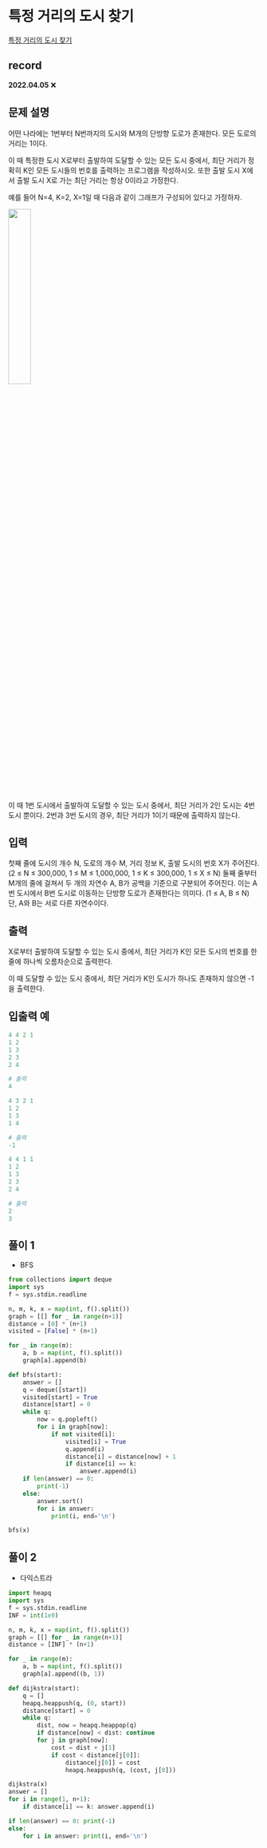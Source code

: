 # 특정 거리의 도시 찾기

[특정 거리의 도시 찾기](https://www.acmicpc.net/problem/18352)

## record

**2022.04.05** ❌

## 문제 설명

어떤 나라에는 1번부터 N번까지의 도시와 M개의 단방향 도로가 존재한다. 모든 도로의 거리는 1이다.

이 때 특정한 도시 X로부터 출발하여 도달할 수 있는 모든 도시 중에서, 최단 거리가 정확히 K인 모든 도시들의 번호를 출력하는 프로그램을 작성하시오. 또한 출발 도시 X에서 출발 도시 X로 가는 최단 거리는 항상 0이라고 가정한다.

예를 들어 N=4, K=2, X=1일 때 다음과 같이 그래프가 구성되어 있다고 가정하자.

<img src="https://upload.acmicpc.net/a5e311d7-7ce4-4638-88a5-3665fb4459e5/-/preview/" width="30%"></img>

이 때 1번 도시에서 출발하여 도달할 수 있는 도시 중에서, 최단 거리가 2인 도시는 4번 도시 뿐이다. 2번과 3번 도시의 경우, 최단 거리가 1이기 때문에 출력하지 않는다.

## 입력

첫째 줄에 도시의 개수 N, 도로의 개수 M, 거리 정보 K, 출발 도시의 번호 X가 주어진다. (2 ≤ N ≤ 300,000, 1 ≤ M ≤ 1,000,000, 1 ≤ K ≤ 300,000, 1 ≤ X ≤ N) 둘째 줄부터 M개의 줄에 걸쳐서 두 개의 자연수 A, B가 공백을 기준으로 구분되어 주어진다. 이는 A번 도시에서 B번 도시로 이동하는 단방향 도로가 존재한다는 의미다. (1 ≤ A, B ≤ N) 단, A와 B는 서로 다른 자연수이다.

## 출력

X로부터 출발하여 도달할 수 있는 도시 중에서, 최단 거리가 K인 모든 도시의 번호를 한 줄에 하나씩 오름차순으로 출력한다.

이 때 도달할 수 있는 도시 중에서, 최단 거리가 K인 도시가 하나도 존재하지 않으면 -1을 출력한다.

## 입출력 예

```python
4 4 2 1
1 2
1 3
2 3
2 4

# 출력
4
```

```python
4 3 2 1
1 2
1 3
1 4

# 출력
-1
```

```python
4 4 1 1
1 2
1 3
2 3
2 4

# 출력
2
3
```

## 풀이 1

- BFS

```python
from collections import deque
import sys
f = sys.stdin.readline

n, m, k, x = map(int, f().split())
graph = [[] for _ in range(n+1)]
distance = [0] * (n+1)
visited = [False] * (n+1)

for _ in range(m):
    a, b = map(int, f().split())
    graph[a].append(b)

def bfs(start):
    answer = []
    q = deque([start])
    visited[start] = True
    distance[start] = 0
    while q:
        now = q.popleft()
        for i in graph[now]:
            if not visited[i]:
                visited[i] = True
                q.append(i)
                distance[i] = distance[now] + 1
                if distance[i] == k:
                    answer.append(i)
    if len(answer) == 0:
        print(-1)
    else:
        answer.sort()
        for i in answer:
            print(i, end='\n')

bfs(x)
```

## 풀이 2

- 다익스트라

```python
import heapq
import sys
f = sys.stdin.readline
INF = int(1e9)

n, m, k, x = map(int, f().split())
graph = [[] for _ in range(n+1)]
distance = [INF] * (n+1)

for _ in range(m):
    a, b = map(int, f().split())
    graph[a].append((b, 1))

def dijkstra(start):
    q = []
    heapq.heappush(q, (0, start))
    distance[start] = 0
    while q:
        dist, now = heapq.heappop(q)
        if distance[now] < dist: continue
        for j in graph[now]:
            cost = dist + j[1]
            if cost < distance[j[0]]:
                distance[j[0]] = cost
                heapq.heappush(q, (cost, j[0]))

dijkstra(x)
answer = []
for i in range(1, n+1):
    if distance[i] == k: answer.append(i)

if len(answer) == 0: print(-1)
else:
    for i in answer: print(i, end='\n')
```

